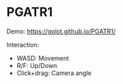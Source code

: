 # PGATR1

Demo: https://golot.github.io/PGATR1/

Interaction:
* WASD: Movement
* R/F: Up/Down
* Click+drag: Camera angle

